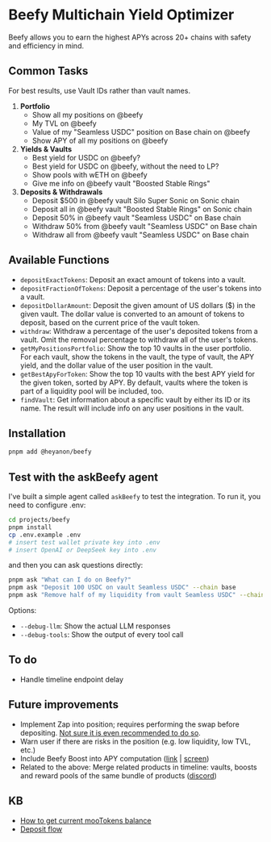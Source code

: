 # Beefy Multichain Yield Optimizer

Beefy allows you to earn the highest APYs across 20+ chains with safety and efficiency in mind.

## Common Tasks

For best results, use Vault IDs rather than vault names.

1. **Portfolio**
    - Show all my positions on @beefy
    - My TVL on @beefy
    - Value of my "Seamless USDC" position on Base chain on @beefy
    - Show APY of all my positions on @beefy
2. **Yields & Vaults**
    - Best yield for USDC on @beefy?
    - Best yield for USDC on @beefy, without the need to LP?
    - Show pools with wETH on @beefy
    - Give me info on @beefy vault "Boosted Stable Rings"
3. **Deposits & Withdrawals**
    - Deposit $500 in @beefy vault Silo Super Sonic on Sonic chain
    - Deposit all in @beefy vault "Boosted Stable Rings" on Sonic chain
    - Deposit 50% in @beefy vault "Seamless USDC" on Base chain
    - Withdraw 50% from @beefy vault "Seamless USDC" on Base chain
    - Withdraw all from @beefy vault "Seamless USDC" on Base chain

## Available Functions

- `depositExactTokens`: Deposit an exact amount of tokens into a vault.
- `depositFractionOfTokens`: Deposit a percentage of the user's tokens into a vault.
- `depositDollarAmount`: Deposit the given amount of US dollars ($) in the given vault. The dollar value is converted to an amount of tokens to deposit, based on the current price of the vault token.
- `withdraw`: Withdraw a percentage of the user's deposited tokens from a vault. Omit the removal percentage to withdraw all of the user's tokens.
- `getMyPositionsPortfolio`: Show the top 10 vaults in the user portfolio. For each vault, show the tokens in the vault, the type of vault, the APY yield, and the dollar value of the user position in the vault.
- `getBestApyForToken`: Show the top 10 vaults with the best APY yield for the given token, sorted by APY. By default, vaults where the token is part of a liquidity pool will be included, too.
- `findVault`: Get information about a specific vault by either its ID or its name. The result will include info on any user positions in the vault.

## Installation

```bash
pnpm add @heyanon/beefy
```

## Test with the askBeefy agent

I've built a simple agent called `askBeefy` to test the integration. To run it, you need to configure .env:

```bash
cd projects/beefy
pnpm install
cp .env.example .env
# insert test wallet private key into .env
# insert OpenAI or DeepSeek key into .env
```

and then you can ask questions directly:

```bash
pnpm ask "What can I do on Beefy?"
pnpm ask "Deposit 100 USDC on vault Seamless USDC" --chain base
pnpm ask "Remove half of my liquidity from vault Seamless USDC" --chain base
```

Options:

- `--debug-llm`: Show the actual LLM responses
- `--debug-tools`: Show the output of every tool call

## To do

- Handle timeline endpoint delay

## Future improvements

- Implement Zap into position; requires performing the swap before depositing. [Not sure it is even recommended to do so](https://discord.com/channels/755231190134554696/758368074968858645/1304065221916098610).
- Warn user if there are risks in the position (e.g. low liquidity, low TVL, etc.)
- Include Beefy Boost into APY computation ([link](https://app.beefy.com/vault/beetsv3-sonic-beefyusdce-scusd) | [screen](https://d.pr/i/5NPz9B))
- Related to the above: Merge related products in timeline: vaults, boosts and reward pools of the same bundle of products ([discord](https://discord.com/channels/755231190134554696/758368074968858645/1357402647430299750))

## KB

- [How to get current mooTokens balance](https://discord.com/channels/755231190134554696/758368074968858645/1304062150913949747)
- [Deposit flow](https://discord.com/channels/755231190134554696/758368074968858645/1305213585286500352)
